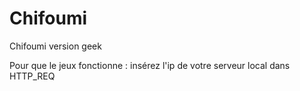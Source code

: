 # Chifoumi
Chifoumi version geek

Pour que le jeux fonctionne :
insérez l'ip de votre serveur local dans HTTP_REQ
